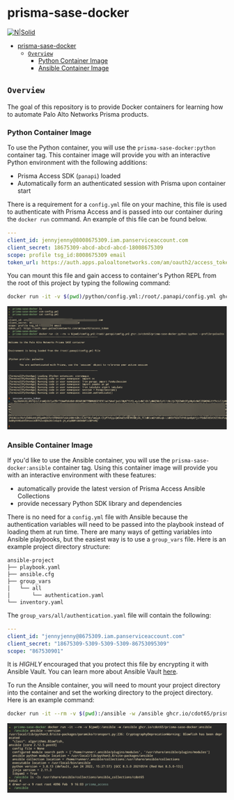 # prisma-sase-docker

[![N|Solid](./images/paloaltonetworks_logo.png)](https://www.paloaltonetworks.com/)

- [prisma-sase-docker](#prisma-sase-docker)
  - [`Overview`](#overview)
    - [Python Container Image](#python-container-image)
    - [Ansible Container Image](#ansible-container-image)

## `Overview`

The goal of this repository is to provide Docker containers for learning how to automate Palo Alto Networks Prisma products.

### Python Container Image

To use the Python container, you will use the `prisma-sase-docker:python` container tag. This container image will provide you with an interactive Python environment with the following additions:

- Prisma Access SDK (`panapi`) loaded
- Automatically form an authenticated session with Prisma upon container start

There is a requirement for a `config.yml` file on your machine, this file is used to authenticate with Prisma Access and is passed into our container during the `docker run` command. An example of this file can be found below.

```yaml
---
client_id: jennyjenny@8008675309.iam.panserviceaccount.com
client_secret: 18675309-abcd-abcd-abcd-18008675309
scope: profile tsg_id:8008675309 email
token_url: https://auth.apps.paloaltonetworks.com/am/oauth2/access_token
```

You can mount this file and gain access to container's Python REPL from the root of this project by typing the following command:

```bash
docker run -it -v $(pwd)/python/config.yml:/root/.panapi/config.yml ghcr.io/cdot65/prisma-sase-docker:python ipython --profile=paloalto
```

![python](images/docker_prisma_python.png)

### Ansible Container Image

If you'd like to use the Ansible container, you will use the `prisma-sase-docker:ansible` container tag. Using this container image will provide you with an interactive environment with these features:

- automatically provide the latest version of Prisma Access Ansible Collections
- provide necessary Python SDK library and dependencies

There is no need for a `config.yml` file with Ansible because the authentication variables will need to be passed into the playbook instead of loading them at run time. There are many ways of getting variables into Ansible playbooks, but the easiest way is to use a `group_vars` file. Here is an example project directory structure:

```shell
ansible-project
├── playbook.yaml
├── ansible.cfg
├── group_vars
│   └── all
│       └── authentication.yaml
└── inventory.yaml
```

The `group_vars/all/authentication.yaml` file will contain the following:

```yaml
---
client_id: "jennyjenny@8675309.iam.panserviceaccount.com"
client_secret: "18675309-5309-5309-5309-86753095309"
scope: "867530901"
```

It is _HIGHLY_ encouraged that you protect this file by encrypting it with Ansible Vault. You can learn more about Ansible Vault [here](docs/vault.md).

To run the Ansible container, you will need to mount your project directory into the container and set the working directory to the project directory. Here is an example command:

```bash
docker run -it --rm -v $(pwd):/ansible -w /ansible ghcr.io/cdot65/prisma-sase-docker:ansible
```

![ansible](images/docker_prisma_ansible.png)

